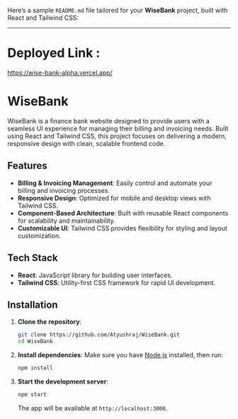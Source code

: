 Here’s a sample `README.md` file tailored for your **WiseBank** project, built with React and Tailwind CSS:

---
# Deployed Link :
https://wise-bank-alpha.vercel.app/

# WiseBank

WiseBank is a finance bank website designed to provide users with a seamless UI experience for managing their billing and invoicing needs. Built using React and Tailwind CSS, this project focuses on delivering a modern, responsive design with clean, scalable frontend code.

## Features

- **Billing & Invoicing Management**: Easily control and automate your billing and invoicing processes.
- **Responsive Design**: Optimized for mobile and desktop views with Tailwind CSS.
- **Component-Based Architecture**: Built with reusable React components for scalability and maintainability.
- **Customizable UI**: Tailwind CSS provides flexibility for styling and layout customization.

## Tech Stack

- **React**: JavaScript library for building user interfaces.
- **Tailwind CSS**: Utility-first CSS framework for rapid UI development.
  
## Installation

1. **Clone the repository**:
   ```bash
   git clone https://github.com/Atyushraj/WiseBank.git
   cd WiseBank
   ```

2. **Install dependencies**:
   Make sure you have [Node.js](https://nodejs.org/) installed, then run:
   ```bash
   npm install
   ```

3. **Start the development server**:
   ```bash
   npm start
   ```

   The app will be available at `http://localhost:3000`.


